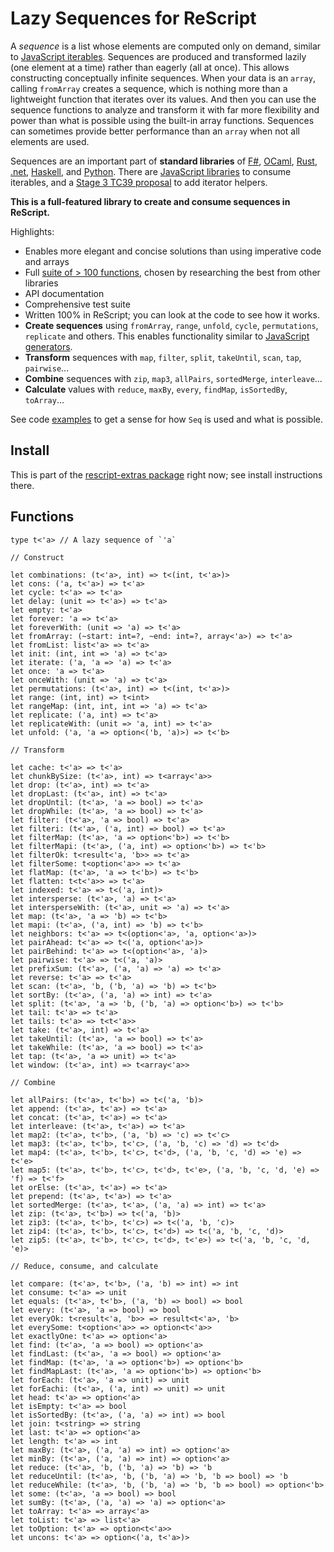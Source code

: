 # Lazy Sequences for ReScript

A _sequence_ is a list whose elements are computed only on demand, similar to [JavaScript iterables](https://developer.mozilla.org/en-US/docs/Web/JavaScript/Reference/Iteration_protocols). Sequences are produced and transformed lazily (one element at a time) rather than eagerly (all at once). This allows constructing conceptually infinite sequences. When your data is an `array`, calling `fromArray` creates a sequence, which is nothing more than a lightweight function that iterates over its values. And then you can use the sequence functions to analyze and transform it with far more flexibility and power than what is possible using the built-in array functions. Sequences can sometimes provide better performance than an `array` when not all elements are used.

Sequences are an important part of **standard libraries** of [F#](https://fsharp.github.io/fsharp-core-docs/reference/fsharp-collections-seqmodule.html), [OCaml](https://v2.ocaml.org/api/Seq.html), [Rust](https://doc.rust-lang.org/std/iter/trait.Iterator.html), [.net](https://learn.microsoft.com/en-us/dotnet/api/system.collections.generic.ienumerable-1?view=net-8.0), [Haskell](https://hackage.haskell.org/package/base-4.18.0.0/docs/Data-List.html), and [Python](https://docs.python.org/3/library/itertools.html). There are [JavaScript libraries](https://www.npmjs.com/package/itertools) to consume iterables, and a [Stage 3 TC39 proposal](https://github.com/tc39/proposal-iterator-helpers) to add iterator helpers.

**This is a full-featured library to create and consume sequences in ReScript.**

Highlights:

- Enables more elegant and concise solutions than using imperative code and arrays
- Full [suite of > 100 functions](#functions), chosen by researching the best from other libraries
- API documentation
- Comprehensive test suite
- Written 100% in ReScript; you can look at the code to see how it works.
- **Create sequences** using `fromArray`, `range`, `unfold`, `cycle`, `permutations`, `replicate` and others. This enables functionality similar to [JavaScript generators](https://developer.mozilla.org/en-US/docs/Web/JavaScript/Reference/Global_Objects/Generator).
- **Transform** sequences with `map`, `filter`, `split`, `takeUntil`, `scan`, `tap`, `pairwise`...
- **Combine** sequences with `zip`, `map3`, `allPairs`, `sortedMerge`, `interleave`...
- **Calculate** values with `reduce`, `maxBy`, `every`, `findMap`, `isSortedBy`, `toArray`...

See code [examples](src/Extras__SeqSamples.res) to get a sense for how `Seq` is used and what is possible.

## Install

This is part of the [rescript-extras package](README.md) right now; see install instructions there.

## Functions

```rescript
type t<'a> // A lazy sequence of `'a`

// Construct

let combinations: (t<'a>, int) => t<(int, t<'a>)>
let cons: ('a, t<'a>) => t<'a>
let cycle: t<'a> => t<'a>
let delay: (unit => t<'a>) => t<'a>
let empty: t<'a>
let forever: 'a => t<'a>
let foreverWith: (unit => 'a) => t<'a>
let fromArray: (~start: int=?, ~end: int=?, array<'a>) => t<'a>
let fromList: list<'a> => t<'a>
let init: (int, int => 'a) => t<'a>
let iterate: ('a, 'a => 'a) => t<'a>
let once: 'a => t<'a>
let onceWith: (unit => 'a) => t<'a>
let permutations: (t<'a>, int) => t<(int, t<'a>)>
let range: (int, int) => t<int>
let rangeMap: (int, int, int => 'a) => t<'a>
let replicate: ('a, int) => t<'a>
let replicateWith: (unit => 'a, int) => t<'a>
let unfold: ('a, 'a => option<('b, 'a)>) => t<'b>

// Transform

let cache: t<'a> => t<'a>
let chunkBySize: (t<'a>, int) => t<array<'a>>
let drop: (t<'a>, int) => t<'a>
let dropLast: (t<'a>, int) => t<'a>
let dropUntil: (t<'a>, 'a => bool) => t<'a>
let dropWhile: (t<'a>, 'a => bool) => t<'a>
let filter: (t<'a>, 'a => bool) => t<'a>
let filteri: (t<'a>, ('a, int) => bool) => t<'a>
let filterMap: (t<'a>, 'a => option<'b>) => t<'b>
let filterMapi: (t<'a>, ('a, int) => option<'b>) => t<'b>
let filterOk: t<result<'a, 'b>> => t<'a>
let filterSome: t<option<'a>> => t<'a>
let flatMap: (t<'a>, 'a => t<'b>) => t<'b>
let flatten: t<t<'a>> => t<'a>
let indexed: t<'a> => t<('a, int)>
let intersperse: (t<'a>, 'a) => t<'a>
let intersperseWith: (t<'a>, unit => 'a) => t<'a>
let map: (t<'a>, 'a => 'b) => t<'b>
let mapi: (t<'a>, ('a, int) => 'b) => t<'b>
let neighbors: t<'a> => t<(option<'a>, 'a, option<'a>)>
let pairAhead: t<'a> => t<('a, option<'a>)>
let pairBehind: t<'a> => t<(option<'a>, 'a)>
let pairwise: t<'a> => t<('a, 'a)>
let prefixSum: (t<'a>, ('a, 'a) => 'a) => t<'a>
let reverse: t<'a> => t<'a>
let scan: (t<'a>, 'b, ('b, 'a) => 'b) => t<'b>
let sortBy: (t<'a>, ('a, 'a) => int) => t<'a>
let split: (t<'a>, 'a => 'b, ('b, 'a) => option<'b>) => t<'b>
let tail: t<'a> => t<'a>
let tails: t<'a> => t<t<'a>>
let take: (t<'a>, int) => t<'a>
let takeUntil: (t<'a>, 'a => bool) => t<'a>
let takeWhile: (t<'a>, 'a => bool) => t<'a>
let tap: (t<'a>, 'a => unit) => t<'a>
let window: (t<'a>, int) => t<array<'a>>

// Combine

let allPairs: (t<'a>, t<'b>) => t<('a, 'b)>
let append: (t<'a>, t<'a>) => t<'a>
let concat: (t<'a>, t<'a>) => t<'a>
let interleave: (t<'a>, t<'a>) => t<'a>
let map2: (t<'a>, t<'b>, ('a, 'b) => 'c) => t<'c>
let map3: (t<'a>, t<'b>, t<'c>, ('a, 'b, 'c) => 'd) => t<'d>
let map4: (t<'a>, t<'b>, t<'c>, t<'d>, ('a, 'b, 'c, 'd) => 'e) => t<'e>
let map5: (t<'a>, t<'b>, t<'c>, t<'d>, t<'e>, ('a, 'b, 'c, 'd, 'e) => 'f) => t<'f>
let orElse: (t<'a>, t<'a>) => t<'a>
let prepend: (t<'a>, t<'a>) => t<'a>
let sortedMerge: (t<'a>, t<'a>, ('a, 'a) => int) => t<'a>
let zip: (t<'a>, t<'b>) => t<('a, 'b)>
let zip3: (t<'a>, t<'b>, t<'c>) => t<('a, 'b, 'c)>
let zip4: (t<'a>, t<'b>, t<'c>, t<'d>) => t<('a, 'b, 'c, 'd)>
let zip5: (t<'a>, t<'b>, t<'c>, t<'d>, t<'e>) => t<('a, 'b, 'c, 'd, 'e)>

// Reduce, consume, and calculate

let compare: (t<'a>, t<'b>, ('a, 'b) => int) => int
let consume: t<'a> => unit
let equals: (t<'a>, t<'b>, ('a, 'b) => bool) => bool
let every: (t<'a>, 'a => bool) => bool
let everyOk: t<result<'a, 'b>> => result<t<'a>, 'b>
let everySome: t<option<'a>> => option<t<'a>>
let exactlyOne: t<'a> => option<'a>
let find: (t<'a>, 'a => bool) => option<'a>
let findLast: (t<'a>, 'a => bool) => option<'a>
let findMap: (t<'a>, 'a => option<'b>) => option<'b>
let findMapLast: (t<'a>, 'a => option<'b>) => option<'b>
let forEach: (t<'a>, 'a => unit) => unit
let forEachi: (t<'a>, ('a, int) => unit) => unit
let head: t<'a> => option<'a>
let isEmpty: t<'a> => bool
let isSortedBy: (t<'a>, ('a, 'a) => int) => bool
let join: t<string> => string
let last: t<'a> => option<'a>
let length: t<'a> => int
let maxBy: (t<'a>, ('a, 'a) => int) => option<'a>
let minBy: (t<'a>, ('a, 'a) => int) => option<'a>
let reduce: (t<'a>, 'b, ('b, 'a) => 'b) => 'b
let reduceUntil: (t<'a>, 'b, ('b, 'a) => 'b, 'b => bool) => 'b
let reduceWhile: (t<'a>, 'b, ('b, 'a) => 'b, 'b => bool) => option<'b>
let some: (t<'a>, 'a => bool) => bool
let sumBy: (t<'a>, ('a, 'a) => 'a) => option<'a>
let toArray: t<'a> => array<'a>
let toList: t<'a> => list<'a>
let toOption: t<'a> => option<t<'a>>
let uncons: t<'a> => option<('a, t<'a>)>
```

